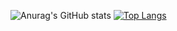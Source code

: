 
<!--
**rennn2002/rennn2002** is a ✨ _special_ ✨ repository because its `README.md` (this file) appears on your GitHub profile.

Here are some ideas to get you started:

- 🔭 I’m currently working on ...
- 🌱 I’m currently learning ...
- 👯 I’m looking to collaborate on ...
- 🤔 I’m looking for help with ...
- 💬 Ask me about ...
- 📫 How to reach me: ...
- 😄 Pronouns: ...
- ⚡ Fun fact: ...
-->

![Anurag's GitHub stats](https://github-readme-stats.vercel.app/api?username=rennn2002&count_private=true&theme=dark)
[![Top Langs](https://github-readme-stats.vercel.app/api/top-langs/?username=rennn2002&count_private=true&theme=dark)](https://github.com/anuraghazra/github-readme-stats)
